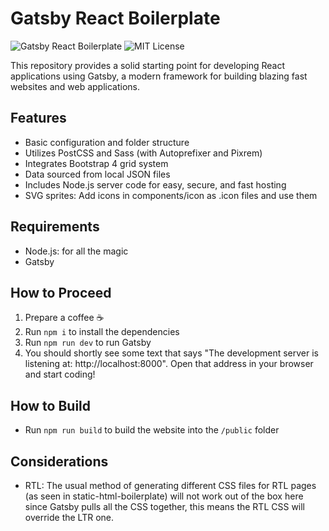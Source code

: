 # Gatsby React Boilerplate

![Gatsby React Boilerplate](https://img.shields.io/badge/version-1.0.0-blue.svg)
![MIT License](https://img.shields.io/badge/license-MIT-green.svg)

This repository provides a solid starting point for developing React applications using Gatsby, a modern framework for building blazing fast websites and web applications.

## Features
- Basic configuration and folder structure
- Utilizes PostCSS and Sass (with Autoprefixer and Pixrem)
- Integrates Bootstrap 4 grid system
- Data sourced from local JSON files
- Includes Node.js server code for easy, secure, and fast hosting
- SVG sprites: Add icons in components/icon as .icon files and use them

## Requirements
- Node.js: for all the magic
- Gatsby

## How to Proceed
1. Prepare a coffee ☕
2. Run `npm i` to install the dependencies
3. Run `npm run dev` to run Gatsby
4. You should shortly see some text that says "The development server is listening at: http://localhost:8000". Open that address in your browser and start coding!

## How to Build
- Run `npm run build` to build the website into the `/public` folder

## Considerations
- RTL: The usual method of generating different CSS files for RTL pages (as seen in static-html-boilerplate) will not work out of the box here since Gatsby pulls all the CSS together, this means the RTL CSS will override the LTR one.

